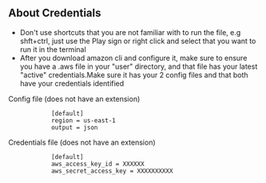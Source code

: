 ## About Credentials

- Don't use shortcuts that you are not familiar with to run the file, e.g shft+ctrl, just use the Play sign or right click and select that you want to run it in the terminal  
- After you download amazon cli and configure it, make sure to ensure you have a .aws file in your "user" directory, and that file has your latest "active" credentials.Make sure it has your 2 config files and that both have your credentials identified


Config file (does not have an extension)

                [default]   
                region = us-east-1  
                output = json  

Credentials file  (does not have an extension) 

                [default]  
                aws_access_key_id = XXXXXX  
                aws_secret_access_key = XXXXXXXXXX  
